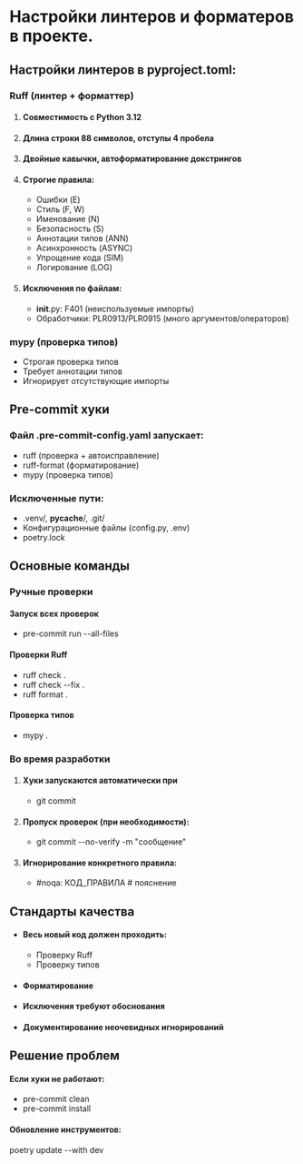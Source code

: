 # **Настройки линтеров и форматеров в проекте.**

## Настройки линтеров в **pyproject.toml:**

### Ruff (линтер + форматтер)

1. #### Совместимость с Python 3.12
2. #### Длина строки 88 символов, отступы 4 пробела
3. #### Двойные кавычки, автоформатирование докстрингов
4. #### Строгие правила:
   * Ошибки (E)
   * Стиль (F, W)
   * Именование (N)
   * Безопасность (S)
   * Аннотации типов (ANN)
   * Асинхронность (ASYNC)
   * Упрощение кода (SIM)
   * Логирование (LOG)

5. #### Исключения по файлам:
   * __init__.py: F401 (неиспользуемые импорты)
   * Обработчики: PLR0913/PLR0915 (много аргументов/операторов)

### mypy (проверка типов)
  * Строгая проверка типов
  * Требует аннотации типов
  * Игнорирует отсутствующие импорты

## Pre-commit хуки

### Файл .pre-commit-config.yaml запускает:

  * ruff (проверка + автоисправление)
  * ruff-format (форматирование)
  * mypy (проверка типов)

### Исключенные пути:
  * .venv/, __pycache__/, .git/
  * Конфигурационные файлы (config.py, .env)
  * poetry.lock

## Основные команды
### Ручные проверки

#### Запуск всех проверок
  * pre-commit run --all-files

#### Проверки Ruff
  * ruff check . 
  * ruff check --fix .
  * ruff format .

#### Проверка типов
  * mypy .


### Во время разработки

1. #### Хуки запускаются автоматически при
   * git commit
2. #### Пропуск проверок (при необходимости):
   * git commit --no-verify -m "сообщение"
3. #### Игнорирование конкретного правила:
   * #noqa: КОД_ПРАВИЛА  # пояснение

## Стандарты качества

* #### Весь новый код должен проходить:
   * Проверку Ruff
   * Проверку типов
* #### Форматирование
* #### Исключения требуют обоснования
* #### Документирование неочевидных игнорирований

## Решение проблем

#### Если хуки не работают:
   * pre-commit clean
   * pre-commit install

#### Обновление инструментов:

poetry update --with dev